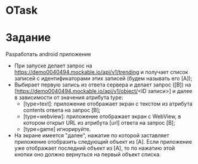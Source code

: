 # OTask

# Задание
Разработать android приложение 
- При запуске делает запрос на https://demo0040494.mockable.io/api/v1/trending и получает список записей с идентификаторами этих записей (будем называть его [А]);
- Выбирает первую запись из ответа сервера и делает запрос ([B]) на [https://demo0040494.mockable.io/api/v1/object/<ID записи>] и далее в зависимости от значения атрибута type:
    - [type=text]: приложение отображает экран с текстом из атрибута contents ответа на запрос [B];
    - [type=webview]: приложение отображает экран с WebView, в котором открыт URL из атрибута [url] ответа на запрос [B];
    - [type=game] игнорируйте.
- На экране имеется "далее", нажатие по которой заставляет приложение отобразить следующий объект из [А]. Если приложение уже отображает последний объект из [А], то по нажатию этой кнопки оно должно вернуться на первый объект списка.
